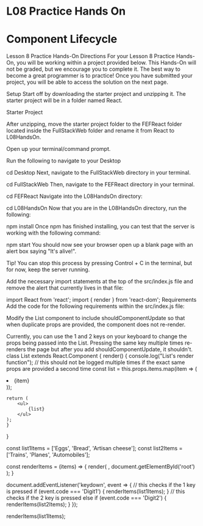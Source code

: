 # L08 Practice Hands On

# Component Lifecycle

Lesson 8 Practice Hands-On
Directions
For your Lesson 8 Practice Hands-On, you will be working within a project provided below. This Hands-On will not be graded, but we encourage you to complete it. The best way to become a great programmer is to practice! Once you have submitted your project, you will be able to access the solution on the next page.

Setup
Start off by downloading the starter project and unzipping it. The starter project will be in a folder named React.

Starter Project

After unzipping, move the starter project folder to the FEFReact folder located inside the FullStackWeb folder and rename it from React to L08HandsOn.

Open up your terminal/command prompt.

Run the following to navigate to your Desktop

cd Desktop
Next, navigate to the FullStackWeb directory in your terminal.

cd FullStackWeb
Then, navigate to the FEFReact directory in your terminal.

cd FEFReact
Navigate into the L08HandsOn directory:

cd L08HandsOn
Now that you are in the L08HandsOn directory, run the following:

npm install
Once npm has finished installing, you can test that the server is working with the following command:

npm start
You should now see your browser open up a blank page with an alert box saying "It's alive!".

Tip!
You can stop this process by pressing Control + C in the terminal, but for now, keep the server running.

Add the necessary import statements at the top of the src/index.js file and remove the alert that currently lives in that file:

import React from 'react';
import { render } from 'react-dom';
Requirements
Add the code for the following requirements within the src/index.js file:

Modify the List component to include shouldComponentUpdate so that when duplicate props are provided, the component does not re-render.

Currently, you can use the 1 and 2 keys on your keyboard to change the props being passed into the List. Pressing the same key multiple times re-renders the page but after you add shouldComponentUpdate, it shouldn't.
class List extends React.Component {
    render() {
        console.log("List's render function"); // this should not be logged multiple times if the exact same props are provided a second time
    const list = this.props.items.map(item => (<li key={item}>{item}</li>));

    return (
        <ul>
            {list}
        </ul>
    );
    }
}

const list1Items = ['Eggs', 'Bread', 'Artisan cheese'];
const list2Items = ['Trains', 'Planes', 'Automobiles'];

const renderItems = (items) => {
    render(
    <List items={items} />,
    document.getElementById('root')
    );
}

document.addEventListener('keydown', event => {
    // this checks if the 1 key is pressed
    if (event.code === 'Digit1') {
        renderItems(list1Items);
    }
    // this checks if the 2 key is pressed
    else if (event.code === 'Digit2') {
        renderItems(list2Items);
    }
});

renderItems(list1Items);